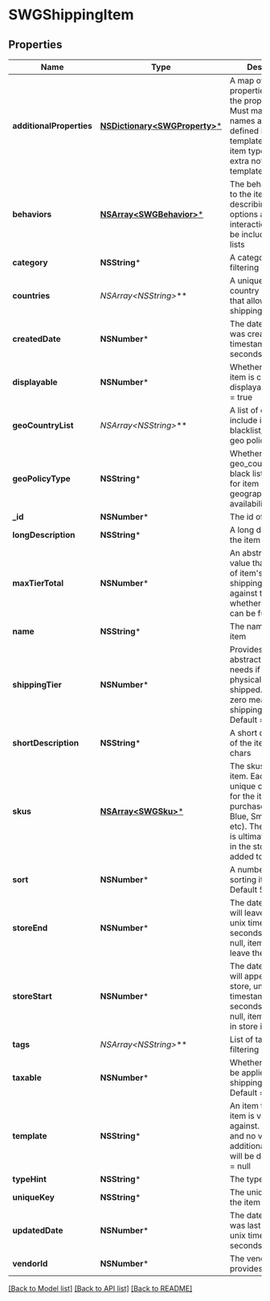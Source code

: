 # SWGShippingItem

## Properties
Name | Type | Description | Notes
------------ | ------------- | ------------- | -------------
**additionalProperties** | [**NSDictionary&lt;SWGProperty&gt;***](SWGProperty.md) | A map of additional properties, keyed on the property name.  Must match the names and types defined in the template for this item type, or be an extra not from the template | [optional] 
**behaviors** | [**NSArray&lt;SWGBehavior&gt;***](SWGBehavior.md) | The behaviors linked to the item, describing various options and interactions. May not be included in item lists | [optional] 
**category** | **NSString*** | A category for filtering items | [optional] 
**countries** | **NSArray&lt;NSString*&gt;*** | A unique list of country iso3 codes that allow the shipping option | [optional] 
**createdDate** | **NSNumber*** | The date the item was created, unix timestamp in seconds | [optional] 
**displayable** | **NSNumber*** | Whether or not the item is currently displayable.  Default &#x3D; true | [optional] 
**geoCountryList** | **NSArray&lt;NSString*&gt;*** | A list of country ID to include in the blacklist/whitelist geo policy | [optional] 
**geoPolicyType** | **NSString*** | Whether to use the geo_country_list as a black list or white list for item geographical availability | [optional] 
**_id** | **NSNumber*** | The id of the item | [optional] 
**longDescription** | **NSString*** | A long description of the item | [optional] 
**maxTierTotal** | **NSNumber*** | An abstract max value that the values of item&#39;s shipping_tier work against to decide whether an order can be fulfilled | 
**name** | **NSString*** | The name of the item | 
**shippingTier** | **NSNumber*** | Provides the abstract shipping needs if this item is physical and can be shipped.  A value of zero means no shipping needed.  Default &#x3D; 0 | [optional] 
**shortDescription** | **NSString*** | A short description of the item, max 255 chars | [optional] 
**skus** | [**NSArray&lt;SWGSku&gt;***](SWGSku.md) | The skus for the item. Each defines a unique configuration for the item to be purchased (Large-Blue, Small-Green, etc). These are what is ultimately selected in the store and added to the cart | 
**sort** | **NSNumber*** | A number to use in sorting items.  Default 500 | [optional] 
**storeEnd** | **NSNumber*** | The date the item will leave the store, unix timestamp in seconds.  If set to null, item will never leave the store | [optional] 
**storeStart** | **NSNumber*** | The date the item will appear in the store, unix timestamp in seconds.  If set to null, item will appear in store immediately | [optional] 
**tags** | **NSArray&lt;NSString*&gt;*** | List of tags used for filtering items | [optional] 
**taxable** | **NSNumber*** | Whether tax should be applied to the shipping price.  Default &#x3D; false | [optional] 
**template** | **NSString*** | An item template this item is validated against.  May be null and no validation of additional_properties will be done.  Default &#x3D; null | [optional] 
**typeHint** | **NSString*** | The type of the item | 
**uniqueKey** | **NSString*** | The unique key for the item | [optional] 
**updatedDate** | **NSNumber*** | The date the item was last updated, unix timestamp in seconds | [optional] 
**vendorId** | **NSNumber*** | The vendor who provides the item | 

[[Back to Model list]](../README.md#documentation-for-models) [[Back to API list]](../README.md#documentation-for-api-endpoints) [[Back to README]](../README.md)


